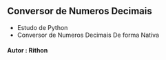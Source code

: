 ## Conversor de Numeros Decimais

* Estudo de Python
* Conversor de Numeros Decimais De forma Nativa

#### Autor : Rithon